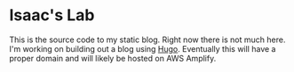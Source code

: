 # Isaac's Lab
This is the source code to my static blog. Right now there is not much here. I'm working on building out a blog using [Hugo](https://gohugo.io/). Eventually this will have a proper domain and will likely be hosted on AWS Amplify.

